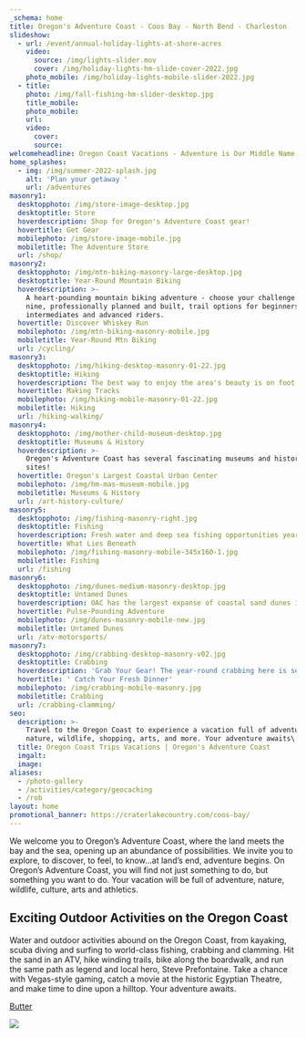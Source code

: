 ```yaml
---
_schema: home
title: Oregon's Adventure Coast - Coos Bay - North Bend - Charleston
slideshow:
  - url: /event/annual-holiday-lights-at-shore-acres
    video:
      source: /img/lights-slider.mov
      cover: /img/holiday-lights-hm-slide-cover-2022.jpg
    photo_mobile: /img/holiday-lights-mobile-slider-2022.jpg
  - title:
    photo: /img/fall-fishing-hm-slider-desktop.jpg
    title_mobile:
    photo_mobile:
    url:
    video:
      cover:
      source:
welcomeheadline: Oregon Coast Vacations - Adventure is Our Middle Name
home_splashes:
  - img: /img/summer-2022-splash.jpg
    alt: 'Plan your getaway '
    url: /adventures
masonry1:
  desktopphoto: /img/store-image-desktop.jpg
  desktoptitle: Store
  hoverdescription: Shop for Oregon's Adventure Coast gear!
  hovertitle: Get Gear
  mobilephoto: /img/store-image-mobile.jpg
  mobiletitle: The Adventure Store
  url: /shop/
masonry2:
  desktopphoto: /img/mtn-biking-masonry-large-desktop.jpg
  desktoptitle: Year-Round Mountain Biking
  hoverdescription: >-
    A heart-pounding mountain biking adventure - choose your challenge from
    nine, professionally planned and built, trail options for beginners,
    intermediates and advanced riders.
  hovertitle: Discover Whiskey Run
  mobilephoto: /img/mtn-biking-masonry-mobile.jpg
  mobiletitle: Year-Round Mtn Biking
  url: /cycling/
masonry3:
  desktopphoto: /img/hiking-desktop-masonry-01-22.jpg
  desktoptitle: Hiking
  hoverdescription: The best way to enjoy the area's beauty is on foot.
  hovertitle: Making Tracks
  mobilephoto: /img/hiking-mobile-masonry-01-22.jpg
  mobiletitle: Hiking
  url: /hiking-walking/
masonry4:
  desktopphoto: /img/mother-child-museum-desktop.jpg
  desktoptitle: Museums & History
  hoverdescription: >-
    Oregon's Adventure Coast has several fascinating museums and historical
    sites! 
  hovertitle: Oregon's Largest Coastal Urban Center
  mobilephoto: /img/hm-mas-museum-mobile.jpg
  mobiletitle: Museums & History
  url: /art-history-culture/
masonry5:
  desktopphoto: /img/fishing-masonry-right.jpg
  desktoptitle: Fishing
  hoverdescription: Fresh water and deep sea fishing opportunities year 'round.
  hovertitle: What Lies Beneath
  mobilephoto: /img/fishing-masonry-mobile-345x160-1.jpg
  mobiletitle: Fishing
  url: /fishing
masonry6:
  desktopphoto: /img/dunes-medium-masonry-desktop.jpg
  desktoptitle: Untamed Dunes
  hoverdescription: OAC has the largest expanse of coastal sand dunes in North America.
  hovertitle: Pulse-Pounding Adventure
  mobilephoto: /img/dunes-masonry-mobile-new.jpg
  mobiletitle: Untamed Dunes
  url: /atv-motorsports/
masonry7:
  desktopphoto: /img/crabbing-desktop-masonry-v02.jpg
  desktoptitle: Crabbing
  hoverdescription: 'Grab Your Gear! The year-round crabbing here is second to none.  '
  hovertitle: ' Catch Your Fresh Dinner'
  mobilephoto: /img/crabbing-mobile-masonry.jpg
  mobiletitle: Crabbing
  url: /crabbing-clamming/
seo:
  description: >-
    Travel to the Oregon Coast to experience a vacation full of adventure,
    nature, wildlife, shopping, arts, and more. Your adventure awaits\!
  title: Oregon Coast Trips Vacations | Oregon's Adventure Coast
  imgalt:
  image:
aliases:
  - /photo-gallery
  - /activities/category/geocaching
  - /rob
layout: home
promotional_banner: https://craterlakecountry.com/coos-bay/
---
```

We welcome you to Oregon’s Adventure Coast, where the land meets the bay and the sea, opening up an abundance of possibilities. We invite you to explore, to discover, to feel, to know…at land’s end, adventure begins. On Oregon’s Adventure Coast, you will find not just something to do, but something you want to do. Your vacation will be full of adventure, nature, wildlife, culture, arts and athletics.

## Exciting Outdoor Activities on the Oregon Coast

Water and outdoor activities abound on the Oregon Coast, from kayaking, scuba diving and surfing to world-class fishing, crabbing and clamming. Hit the sand in an ATV, hike winding trails, bike along the boardwalk, and run the same path as legend and local hero, Steve Prefontaine. Take a chance with Vegas-style gaming, catch a movie at the historic Egyptian Theatre, and make time to dine upon a hilltop. Your adventure awaits.

[Butter](/event/annual-holiday-lights-at-shore-acres/)

![](/img/02-16-18-spring-whale-watch.jpg)